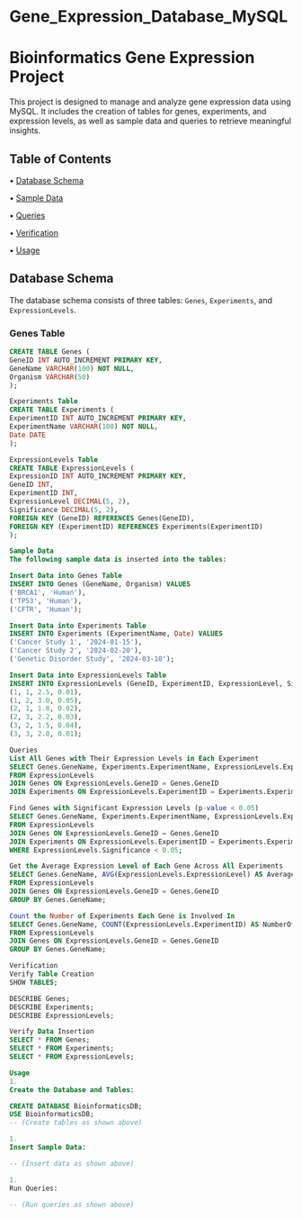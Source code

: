 # Gene_Expression_Database_MySQL
# Bioinformatics Gene Expression Project

This project is designed to manage and analyze gene expression data using MySQL. It includes the creation of tables for genes, experiments, and expression levels, as well as sample data and queries to retrieve meaningful insights.

## Table of Contents

•  [Database Schema](#database-schema)

•  [Sample Data](#sample-data)

•  [Queries](#queries)

•  [Verification](#verification)

•  [Usage](#usage)


## Database Schema

The database schema consists of three tables: `Genes`, `Experiments`, and `ExpressionLevels`.

### Genes Table

```sql
CREATE TABLE Genes (
GeneID INT AUTO_INCREMENT PRIMARY KEY,
GeneName VARCHAR(100) NOT NULL,
Organism VARCHAR(50)
);

Experiments Table
CREATE TABLE Experiments (
ExperimentID INT AUTO_INCREMENT PRIMARY KEY,
ExperimentName VARCHAR(100) NOT NULL,
Date DATE
);

ExpressionLevels Table
CREATE TABLE ExpressionLevels (
ExpressionID INT AUTO_INCREMENT PRIMARY KEY,
GeneID INT,
ExperimentID INT,
ExpressionLevel DECIMAL(5, 2),
Significance DECIMAL(5, 2),
FOREIGN KEY (GeneID) REFERENCES Genes(GeneID),
FOREIGN KEY (ExperimentID) REFERENCES Experiments(ExperimentID)
);

Sample Data
The following sample data is inserted into the tables:

Insert Data into Genes Table
INSERT INTO Genes (GeneName, Organism) VALUES
('BRCA1', 'Human'),
('TP53', 'Human'),
('CFTR', 'Human');

Insert Data into Experiments Table
INSERT INTO Experiments (ExperimentName, Date) VALUES
('Cancer Study 1', '2024-01-15'),
('Cancer Study 2', '2024-02-20'),
('Genetic Disorder Study', '2024-03-10');

Insert Data into ExpressionLevels Table
INSERT INTO ExpressionLevels (GeneID, ExperimentID, ExpressionLevel, Significance) VALUES
(1, 1, 2.5, 0.01),
(1, 2, 3.0, 0.05),
(2, 1, 1.8, 0.02),
(2, 3, 2.2, 0.03),
(3, 2, 1.5, 0.04),
(3, 3, 2.0, 0.01);

Queries
List All Genes with Their Expression Levels in Each Experiment
SELECT Genes.GeneName, Experiments.ExperimentName, ExpressionLevels.ExpressionLevel, ExpressionLevels.Significance
FROM ExpressionLevels
JOIN Genes ON ExpressionLevels.GeneID = Genes.GeneID
JOIN Experiments ON ExpressionLevels.ExperimentID = Experiments.ExperimentID;

Find Genes with Significant Expression Levels (p-value < 0.05)
SELECT Genes.GeneName, Experiments.ExperimentName, ExpressionLevels.ExpressionLevel, ExpressionLevels.Significance
FROM ExpressionLevels
JOIN Genes ON ExpressionLevels.GeneID = Genes.GeneID
JOIN Experiments ON ExpressionLevels.ExperimentID = Experiments.ExperimentID
WHERE ExpressionLevels.Significance < 0.05;

Get the Average Expression Level of Each Gene Across All Experiments
SELECT Genes.GeneName, AVG(ExpressionLevels.ExpressionLevel) AS AverageExpression
FROM ExpressionLevels
JOIN Genes ON ExpressionLevels.GeneID = Genes.GeneID
GROUP BY Genes.GeneName;

Count the Number of Experiments Each Gene is Involved In
SELECT Genes.GeneName, COUNT(ExpressionLevels.ExperimentID) AS NumberOfExperiments
FROM ExpressionLevels
JOIN Genes ON ExpressionLevels.GeneID = Genes.GeneID
GROUP BY Genes.GeneName;

Verification
Verify Table Creation
SHOW TABLES;

DESCRIBE Genes;
DESCRIBE Experiments;
DESCRIBE ExpressionLevels;

Verify Data Insertion
SELECT * FROM Genes;
SELECT * FROM Experiments;
SELECT * FROM ExpressionLevels;

Usage
1. 
Create the Database and Tables:

CREATE DATABASE BioinformaticsDB;
USE BioinformaticsDB;
-- (Create tables as shown above)

1. 
Insert Sample Data:

-- (Insert data as shown above)

1. 
Run Queries:

-- (Run queries as shown above)

